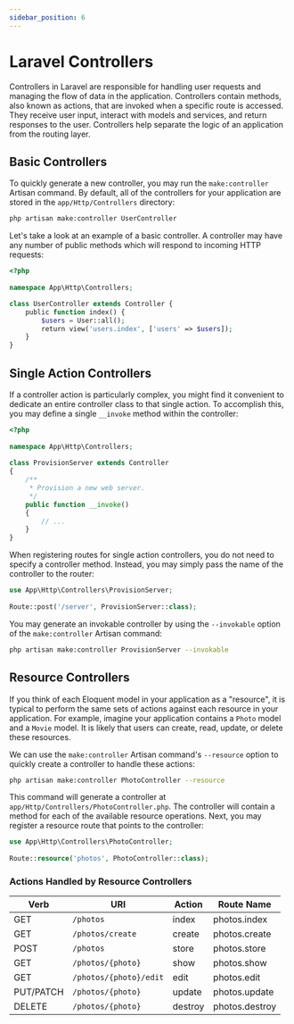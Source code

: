 ```yaml
---
sidebar_position: 6
---
```


# Laravel Controllers

Controllers in Laravel are responsible for handling user requests and managing the flow of data in the application. Controllers contain methods, also known as actions, that are invoked when a specific route is accessed. They receive user input, interact with models and services, and return responses to the user. Controllers help separate the logic of an application from the routing layer.

## Basic Controllers

To quickly generate a new controller, you may run the `make:controller` Artisan command. By default, all of the controllers for your application are stored in the `app/Http/Controllers` directory:

```bash
php artisan make:controller UserController
```

Let's take a look at an example of a basic controller. A controller may have any number of public methods which will respond to incoming HTTP requests:

```php
<?php
 
namespace App\Http\Controllers;

class UserController extends Controller {
    public function index() {
        $users = User::all();
        return view('users.index', ['users' => $users]);
    }
}
```

## Single Action Controllers

If a controller action is particularly complex, you might find it convenient to dedicate an entire controller class to that single action. To accomplish this, you may define a single `__invoke` method within the controller:

```php
<?php
 
namespace App\Http\Controllers;
 
class ProvisionServer extends Controller
{
    /**
     * Provision a new web server.
     */
    public function __invoke()
    {
        // ...
    }
}
```

When registering routes for single action controllers, you do not need to specify a controller method. Instead, you may simply pass the name of the controller to the router:

```php
use App\Http\Controllers\ProvisionServer;
 
Route::post('/server', ProvisionServer::class);
```

You may generate an invokable controller by using the `--invokable` option of the `make:controller` Artisan command:

```bash
php artisan make:controller ProvisionServer --invokable
```

## Resource Controllers

If you think of each Eloquent model in your application as a "resource", it is typical to perform the same sets of actions against each resource in your application. For example, imagine your application contains a `Photo` model and a `Movie` model. It is likely that users can create, read, update, or delete these resources.

We can use the `make:controller` Artisan command's `--resource` option to quickly create a controller to handle these actions:

```bash
php artisan make:controller PhotoController --resource
```

This command will generate a controller at `app/Http/Controllers/PhotoController.php`. The controller will contain a method for each of the available resource operations. Next, you may register a resource route that points to the controller:

```php
use App\Http\Controllers\PhotoController;
 
Route::resource('photos', PhotoController::class);
```

### Actions Handled by Resource Controllers

| Verb         | URI                    | Action  | Route Name      |
| ------------ | ---------------------- | ------- | --------------- |
| GET          | `/photos`              | index   | photos.index    |
| GET          | `/photos/create`       | create  | photos.create   |
| POST         | `/photos`              | store   | photos.store    |
| GET          | `/photos/{photo}`      | show    | photos.show     |
| GET          | `/photos/{photo}/edit` | edit    | photos.edit     |
| PUT/PATCH    | `/photos/{photo}`      | update  | photos.update   |
| DELETE       | `/photos/{photo}`      | destroy | photos.destroy  |

